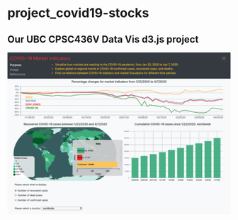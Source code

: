 # project_covid19-stocks

## Our UBC CPSC436V Data Vis d3.js project

![m2 Screenshot](./m3_screenshot.PNG)
